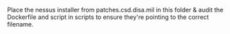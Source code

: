 Place the nessus installer from patches.csd.disa.mil in this folder & audit the Dockerfile and script in scripts to ensure they're pointing to the correct filename.
